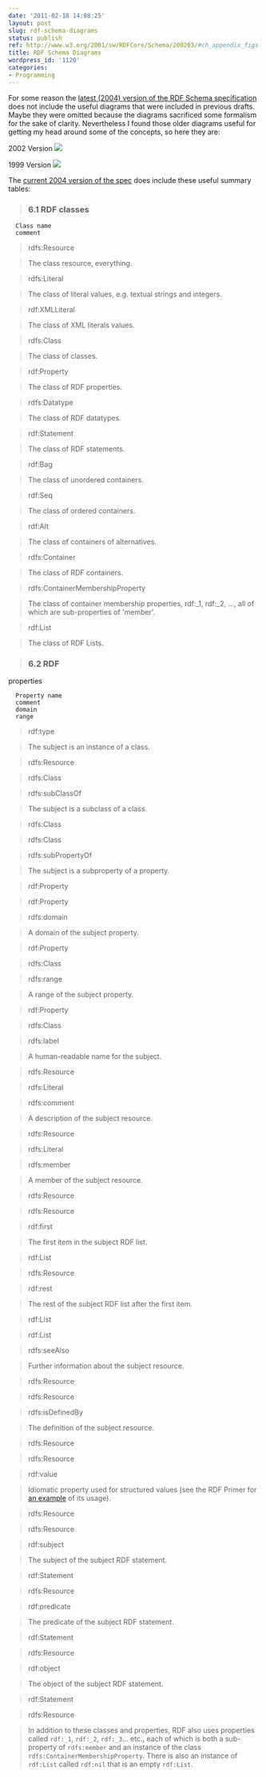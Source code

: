 ```yaml
---
date: '2011-02-18 14:08:25'
layout: post
slug: rdf-schema-diagrams
status: publish
ref: http://www.w3.org/2001/sw/RDFCore/Schema/200203/#ch_appendix_figs
title: RDF Schema Diagrams
wordpress_id: '1120'
categories:
- Programming
---
```


For some reason the [latest (2004) version of the RDF Schema specification](http://www.w3.org/TR/rdf-schema/) does not include the useful diagrams that were included in previous drafts.  Maybe they were omitted because the diagrams sacrificed some formalism for the sake of clarity.  Nevertheless I found those older diagrams useful for getting my head around some of the concepts, so here they are:

2002 Version
[![](http://www.w3.org/2001/sw/RDFCore/Schema/200203/constraints.gif)](http://www.w3.org/2001/sw/RDFCore/Schema/200203/#ch_appendix_figs)

1999 Version
[![](http://www.w3.org/TR/1998/WD-rdf-schema/hierarchy.gif)](http://www.w3.org/TR/1998/WD-rdf-schema/#constraints)

The [current 2004 version of the spec](http://www.w3.org/TR/rdf-schema/) does include these useful summary tables:


>

>
> ### 6.1 RDF classes
>
>


>
>


>
>
      Class name
      comment


>
>

> rdfs:Resource
>

> The class resource, everything.
>


>
>

> rdfs:Literal
>

> The class of literal values, e.g. textual strings and integers.
>


>
>

> rdf:XMLLiteral
>

> The class of XML literals values.
>


>
>

> rdfs:Class
>

> The class of classes.
>


>
>

> rdf:Property
>

> The class of RDF properties.
>


>
>

> rdfs:Datatype
>

> The class of RDF datatypes.
>


>
>

> rdf:Statement
>

> The class of RDF statements.
>


>
>

> rdf:Bag
>

> The class of unordered containers.
>


>
>

> rdf:Seq
>

> The class of ordered containers.
>


>
>

> rdf:Alt
>

> The class of containers of alternatives.
>


>
>

> rdfs:Container
>

> The class of RDF containers.
>


>
>

> rdfs:ContainerMembershipProperty
>

> The class of container membership properties, rdf:_1, rdf:_2, ...,
        all of which are sub-properties of 'member'.
>


>
>

> rdf:List
>

> The class of RDF Lists.
>


>
> ### 6.2 RDF
properties
>
>


>
>


>
>
      Property name
      comment
      domain
      range


>
>

> rdf:type
>

> The subject is an instance of a class.
>

> rdfs:Resource
>

> rdfs:Class
>


>
>

> rdfs:subClassOf
>

> The subject is a subclass of a class.
>

> rdfs:Class
>

> rdfs:Class
>


>
>

> rdfs:subPropertyOf
>

> The subject is a subproperty of a property.
>

> rdf:Property
>

> rdf:Property
>


>
>

> rdfs:domain
>

> A domain of the subject property.
>

> rdf:Property
>

> rdfs:Class
>


>
>

> rdfs:range
>

> A range of the subject property.
>

> rdf:Property
>

> rdfs:Class
>


>
>

> rdfs:label
>

> A human-readable name for the subject.
>

> rdfs:Resource
>

> rdfs:Literal
>


>
>

> rdfs:comment
>

> A description of the subject resource.
>

> rdfs:Resource
>

> rdfs:Literal
>


>
>

> rdfs:member
>

> A member of the subject resource.
>

> rdfs:Resource
>

> rdfs:Resource
>


>
>

> rdf:first
>

> The first item in the subject RDF list.
>

> rdf:List
>

> rdfs:Resource
>


>
>

> rdf:rest
>

> The rest of the subject RDF list after the first item.
>

> rdf:List
>

> rdf:List
>


>
>

> rdfs:seeAlso
>

> Further information about the subject resource.
>

> rdfs:Resource
>

> rdfs:Resource
>


>
>

> rdfs:isDefinedBy
>

> The definition of the subject resource.
>

> rdfs:Resource
>

> rdfs:Resource
>


>
>

> rdf:value
>

> Idiomatic property used for structured values (see the RDF Primer for [an
        example](http://www.w3.org/TR/2004/REC-rdf-primer-20040210/#example16) of its usage).
>

> rdfs:Resource
>

> rdfs:Resource
>


>
>

> rdf:subject
>

> The subject of the subject RDF statement.
>

> rdf:Statement
>

> rdfs:Resource
>


>
>

> rdf:predicate
>

> The predicate of the subject RDF statement.
>

> rdf:Statement
>

> rdfs:Resource
>


>
>

> rdf:object
>

> The object of the subject RDF statement.
>

> rdf:Statement
>

> rdfs:Resource
>


>
> In addition to these classes and properties, RDF also uses properties
called `rdf:_1`, `rdf:_2`, `rdf:_3`... etc.,
each of which is both a sub-property of `rdfs:member` and an
instance of the class `rdfs:ContainerMembershipProperty`. There is
also an instance of `rdf:List` called `rdf:nil` that is
an empty `rdf:List`.
>
>



